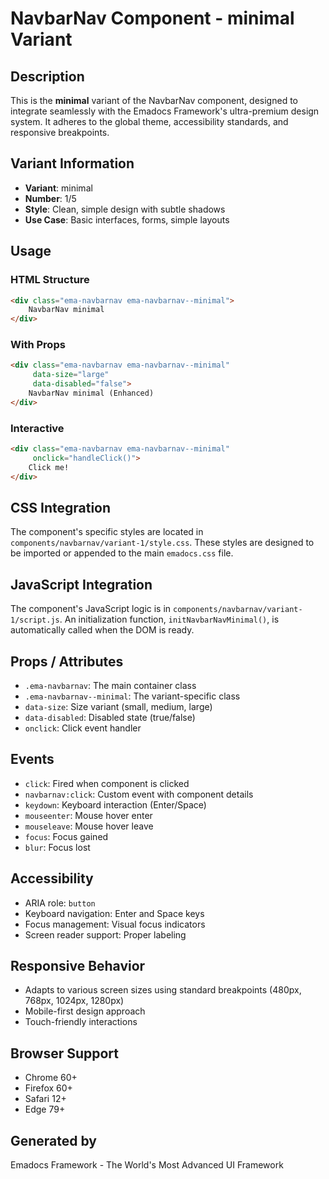 # NavbarNav Component - minimal Variant

## Description
This is the **minimal** variant of the NavbarNav component, designed to integrate seamlessly with the Emadocs Framework's ultra-premium design system. It adheres to the global theme, accessibility standards, and responsive breakpoints.

## Variant Information
- **Variant**: minimal
- **Number**: 1/5
- **Style**: Clean, simple design with subtle shadows
- **Use Case**: Basic interfaces, forms, simple layouts

## Usage

### HTML Structure
```html
<div class="ema-navbarnav ema-navbarnav--minimal">
    NavbarNav minimal
</div>
```

### With Props
```html
<div class="ema-navbarnav ema-navbarnav--minimal" 
     data-size="large" 
     data-disabled="false">
    NavbarNav minimal (Enhanced)
</div>
```

### Interactive
```html
<div class="ema-navbarnav ema-navbarnav--minimal" 
     onclick="handleClick()">
    Click me!
</div>
```

## CSS Integration
The component's specific styles are located in `components/navbarnav/variant-1/style.css`. These styles are designed to be imported or appended to the main `emadocs.css` file.

## JavaScript Integration
The component's JavaScript logic is in `components/navbarnav/variant-1/script.js`. An initialization function, `initNavbarNavMinimal()`, is automatically called when the DOM is ready.

## Props / Attributes
- `.ema-navbarnav`: The main container class
- `.ema-navbarnav--minimal`: The variant-specific class
- `data-size`: Size variant (small, medium, large)
- `data-disabled`: Disabled state (true/false)
- `onclick`: Click event handler

## Events
- `click`: Fired when component is clicked
- `navbarnav:click`: Custom event with component details
- `keydown`: Keyboard interaction (Enter/Space)
- `mouseenter`: Mouse hover enter
- `mouseleave`: Mouse hover leave
- `focus`: Focus gained
- `blur`: Focus lost

## Accessibility
- ARIA role: `button`
- Keyboard navigation: Enter and Space keys
- Focus management: Visual focus indicators
- Screen reader support: Proper labeling

## Responsive Behavior
- Adapts to various screen sizes using standard breakpoints (480px, 768px, 1024px, 1280px)
- Mobile-first design approach
- Touch-friendly interactions

## Browser Support
- Chrome 60+
- Firefox 60+
- Safari 12+
- Edge 79+

## Generated by
Emadocs Framework - The World's Most Advanced UI Framework
